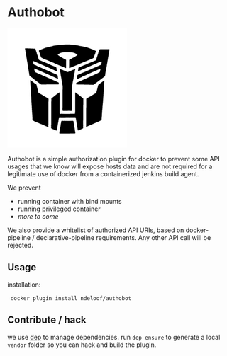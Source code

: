 # Authobot 

![logo](logo.jpg)


Authobot is a simple authorization plugin for docker to prevent some API usages
that we know will expose hosts data and are not required for a legitimate use of docker
from a containerized jenkins build agent.

We prevent
- running container with bind mounts
- running privileged container
- _more to come_

We also provide a whitelist of authorized API URIs, based on docker-pipeline / declarative-pipeline requirements.
Any other API call will be rejected.

## Usage

installation:
```
 docker plugin install ndeloof/authobot
```

## Contribute / hack

we use [dep](https://github.com/golang/dep) to manage dependencies.
run `dep ensure` to generate a local `vendor` folder so you can hack and build the plugin.


